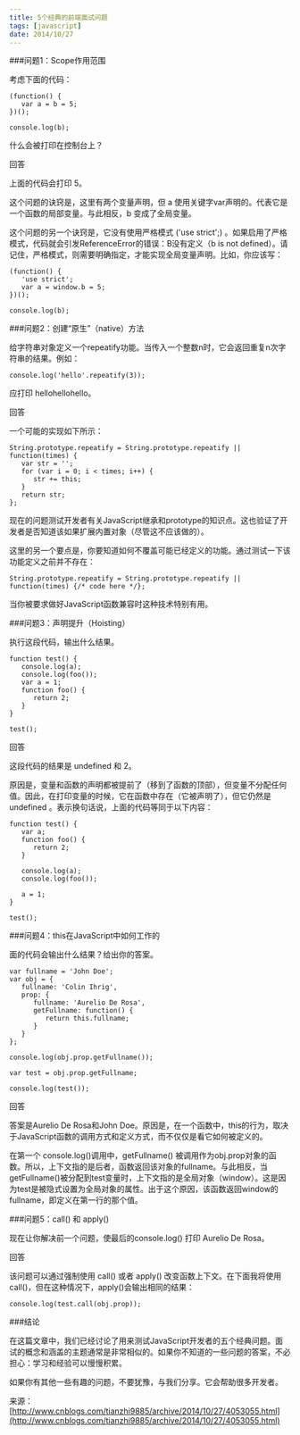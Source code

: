```yaml
---
title: 5个经典的前端面试问题
tags: [javascript]
date: 2014/10/27
---
```


###问题1：Scope作用范围

考虑下面的代码：

```
(function() {
   var a = b = 5;
})();

console.log(b);
```

什么会被打印在控制台上？

回答

上面的代码会打印 5。

这个问题的诀窍是，这里有两个变量声明，但 a 使用关键字var声明的。代表它是一个函数的局部变量。与此相反，b 变成了全局变量。

这个问题的另一个诀窍是，它没有使用严格模式 ('use strict';) 。如果启用了严格模式，代码就会引发ReferenceError的错误：B没有定义（b is not defined）。请记住，严格模式，则需要明确指定，才能实现全局变量声明。比如，你应该写：

```
(function() {
   'use strict';
   var a = window.b = 5;
})();
 
console.log(b);
```

###问题2：创建“原生”（native）方法

给字符串对象定义一个repeatify功能。当传入一个整数n时，它会返回重复n次字符串的结果。例如：

```
console.log('hello'.repeatify(3));
```

应打印 hellohellohello。

回答

一个可能的实现如下所示：

```
String.prototype.repeatify = String.prototype.repeatify || function(times) {
   var str = '';
   for (var i = 0; i < times; i++) {
      str += this;
   }
   return str;
};
```

现在的问题测试开发者有关JavaScript继承和prototype的知识点。这也验证了开发者是否知道该如果扩展内置对象（尽管这不应该做的）。

这里的另一个要点是，你要知道如何不覆盖可能已经定义的功能。通过测试一下该功能定义之前并不存在：

```
String.prototype.repeatify = String.prototype.repeatify || function(times) {/* code here */};
```

当你被要求做好JavaScript函数兼容时这种技术特别有用。

###问题3：声明提升（Hoisting）

执行这段代码，输出什么结果。

```
function test() {
   console.log(a);
   console.log(foo());
   var a = 1;
   function foo() {
      return 2;
   }
}
 
test();
```

回答

这段代码的结果是 undefined 和 2。

原因是，变量和函数的声明都被提前了（移到了函数的顶部），但变量不分配任何值。因此，在打印变量的时候，它在函数中存在（它被声明了），但它仍然是 undefined 。表示换句话说，上面的代码等同于以下内容：

```
function test() {
   var a;
   function foo() {
      return 2;
   }
  
   console.log(a);
   console.log(foo());
     
   a = 1;
}
  
test();
```

###问题4：this在JavaScript中如何工作的

面的代码会输出什么结果？给出你的答案。

```
var fullname = 'John Doe';
var obj = {
   fullname: 'Colin Ihrig',
   prop: {
      fullname: 'Aurelio De Rosa',
      getFullname: function() {
         return this.fullname;
      }
   }
};
 
console.log(obj.prop.getFullname());
  
var test = obj.prop.getFullname;
  
console.log(test());
```

回答

答案是Aurelio De Rosa和John Doe。原因是，在一个函数中，this的行为，取决于JavaScript函数的调用方式和定义方式，而不仅仅是看它如何被定义的。

在第一个 console.log()调用中，getFullname() 被调用作为obj.prop对象的函数。所以，上下文指的是后者，函数返回该对象的fullname。与此相反，当getFullname()被分配到test变量时，上下文指的是全局对象（window）。这是因为test是被隐式设置为全局对象的属性。出于这个原因，该函数返回window的fullname，即定义在第一行的那个值。

###问题5：call() 和 apply()

现在让你解决前一个问题，使最后的console.log() 打印 Aurelio De Rosa。

回答

该问题可以通过强制使用 call() 或者 apply() 改变函数上下文。在下面我将使用call()，但在这种情况下，apply()会输出相同的结果：

```
console.log(test.call(obj.prop));
```

###结论

在这篇文章中，我们已经讨论了用来测试JavaScript开发者的五个经典问题。面试的概念和涵盖的主题通常是非常相似的。如果你不知道的一些问题的答案，不必担心：学习和经验可以慢慢积累。

如果你有其他一些有趣的问题，不要犹豫，与我们分享。它会帮助很多开发者。

来源：[http://www.cnblogs.com/tianzhi9885/archive/2014/10/27/4053055.html](http://www.cnblogs.com/tianzhi9885/archive/2014/10/27/4053055.html)
